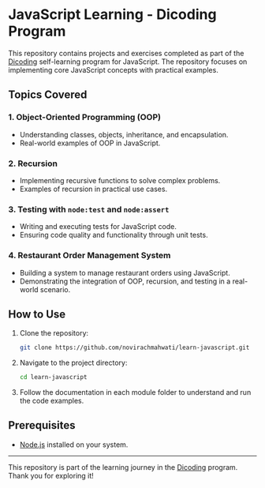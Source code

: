 # JavaScript Learning - Dicoding Program

This repository contains projects and exercises completed as part of the [Dicoding](https://www.dicoding.com/) self-learning program for JavaScript. The repository focuses on implementing core JavaScript concepts with practical examples.

## Topics Covered

### 1. Object-Oriented Programming (OOP)
- Understanding classes, objects, inheritance, and encapsulation.
- Real-world examples of OOP in JavaScript.

### 2. Recursion
- Implementing recursive functions to solve complex problems.
- Examples of recursion in practical use cases.

### 3. Testing with `node:test` and `node:assert`
- Writing and executing tests for JavaScript code.
- Ensuring code quality and functionality through unit tests.

### 4. Restaurant Order Management System
- Building a system to manage restaurant orders using JavaScript.
- Demonstrating the integration of OOP, recursion, and testing in a real-world scenario.

## How to Use

1. Clone the repository:
   ```bash
   git clone https://github.com/novirachmahwati/learn-javascript.git
   ```
2. Navigate to the project directory:
   ```bash
   cd learn-javascript
   ```
3. Follow the documentation in each module folder to understand and run the code examples.

## Prerequisites
- [Node.js](https://nodejs.org/) installed on your system.

---

This repository is part of the learning journey in the [Dicoding](https://www.dicoding.com/) program. Thank you for exploring it!
